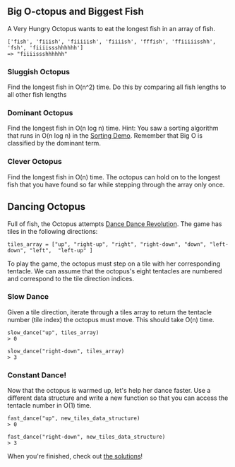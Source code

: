 
## Big O-ctopus and Biggest Fish

A Very Hungry Octopus wants to eat the longest fish in an array of fish.

```
['fish', 'fiiish', 'fiiiiish', 'fiiiish', 'fffish', 'ffiiiiisshh', 'fsh', 'fiiiissshhhhhh']
=> "fiiiissshhhhhh"
```

### Sluggish Octopus
Find the longest fish in O(n^2) time. Do this by comparing all fish lengths to all other fish lengths

### Dominant Octopus
Find the longest fish in O(n log n) time.
Hint: You saw a sorting algorithm that runs in O(n log n) in the [Sorting Demo][sorting-demo]. Remember that Big O is classified by the dominant term.

### Clever Octopus
Find the longest fish in O(n) time. The octopus can hold on to the longest fish that you have found so far while stepping through the array only once.

## Dancing Octopus
Full of fish, the Octopus attempts [Dance Dance Revolution][ddr].
The game has tiles in the following directions:
```
tiles_array = ["up", "right-up", "right", "right-down", "down", "left-down", "left",  "left-up" ]
```
To play the game, the octopus must step on a tile with her corresponding tentacle.
We can assume that the octopus's eight tentacles are numbered and correspond to the tile direction indices.

### Slow Dance
Given a tile direction, iterate through a tiles array to return the tentacle number (tile index) the octopus must move.
This should take O(n) time.

```
slow_dance("up", tiles_array)
> 0

slow_dance("right-down", tiles_array)
> 3
```

### Constant Dance!
Now that the octopus is warmed up, let's help her dance faster.
Use a different data structure and write a new function so that you can access the tentacle number in O(1) time.

```
fast_dance("up", new_tiles_data_structure)
> 0

fast_dance("right-down", new_tiles_data_structure)
> 3
```

When you're finished, check out [the solutions][octopus-solutions]!

[ddr]: https://en.wikipedia.org/wiki/Dance_Dance_Revolution
[sorting-demo]: ../sorting_demo
[octopus-solutions]: solution.rb
